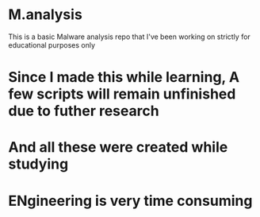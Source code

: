 # M.analysis

This is a basic Malware analysis repo that I've been working on
strictly for educational purposes only

# Since I made this while learning, A few scripts will remain unfinished due to futher research
# And all these were created while studying
# ENgineering is very time consuming
